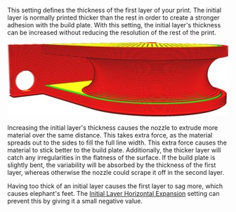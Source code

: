 This setting defines the thickness of the first layer of your print. The initial layer is normally printed thicker than the rest in order to create a stronger adhesion with the build plate. With this setting, the initial layer's thickness can be increased without reducing the resolution of the rest of the print.

![The initial layer is thicker than the rest of the layers](../images/layer_height_0.png)

Increasing the initial layer's thickness causes the nozzle to extrude more material over the same distance. This takes extra force, as the material spreads out to the sides to fill the full line width. This extra force causes the material to stick better to the build plate. Additionally, the thicker layer will catch any irregularities in the flatness of the surface. If the build plate is slightly bent, the variability will be absorbed by the thickness of the first layer, whereas otherwise the nozzle could scrape it off in the second layer.

Having too thick of an initial layer causes the first layer to sag more, which causes elephant's feet. The [Initial Layer Horizontal Expansion](../shell/xy_offset_layer_0.md) setting can prevent this by giving it a small negative value.